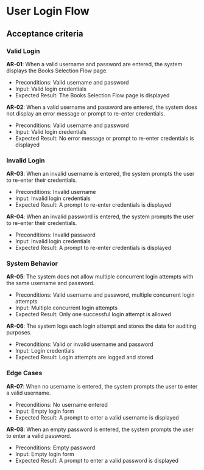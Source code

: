 # User Login Flow

## Acceptance criteria

### Valid Login

**AR-01**: When a valid username and password are entered, the system displays the Books Selection Flow page.

* Preconditions: Valid username and password
* Input: Valid login credentials
* Expected Result: The Books Selection Flow page is displayed

**AR-02**: When a valid username and password are entered, the system does not display an error message or prompt to re-enter credentials.

* Preconditions: Valid username and password
* Input: Valid login credentials
* Expected Result: No error message or prompt to re-enter credentials is displayed

### Invalid Login

**AR-03**: When an invalid username is entered, the system prompts the user to re-enter their credentials.

* Preconditions: Invalid username
* Input: Invalid login credentials
* Expected Result: A prompt to re-enter credentials is displayed

**AR-04**: When an invalid password is entered, the system prompts the user to re-enter their credentials.

* Preconditions: Invalid password
* Input: Invalid login credentials
* Expected Result: A prompt to re-enter credentials is displayed

### System Behavior

**AR-05**: The system does not allow multiple concurrent login attempts with the same username and password.

* Preconditions: Valid username and password, multiple concurrent login attempts
* Input: Multiple concurrent login attempts
* Expected Result: Only one successful login attempt is allowed

**AR-06**: The system logs each login attempt and stores the data for auditing purposes.

* Preconditions: Valid or invalid username and password
* Input: Login credentials
* Expected Result: Login attempts are logged and stored

### Edge Cases

**AR-07**: When no username is entered, the system prompts the user to enter a valid username.

* Preconditions: No username entered
* Input: Empty login form
* Expected Result: A prompt to enter a valid username is displayed

**AR-08**: When an empty password is entered, the system prompts the user to enter a valid password.

* Preconditions: Empty password
* Input: Empty login form
* Expected Result: A prompt to enter a valid password is displayed
